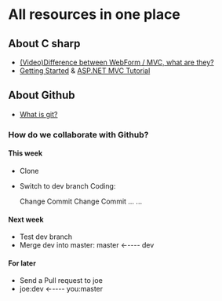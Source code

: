 # All resources in one place

## About C sharp
  - [(Video)Difference between WebForm / MVC, what are they?](http://www.asp.net/aspnet/overview/making-websites-with-aspnet/making-websites-with-aspnet)
  - [Getting Started](http://www.asp.net/mvc/overview/getting-started/introduction/getting-started) & [ASP.NET MVC Tutorial](http://www.w3schools.com/aspnet/mvc_intro.asp)

## About Github
  - [What is git?](https://github.com/sfpprxy/myhub/blob/master/all-in-one/git.pdf)

### How do we collaborate with Github?

#### This week
  - Clone
  - Switch to dev branch
Coding:

    Change
    Commit
    Change
    Commit
    ...
    ...

#### Next week
  - Test dev branch
  - Merge dev into master: master ←---- dev

#### For later
  - Send a Pull request to joe
  - joe:dev ←---- you:master

